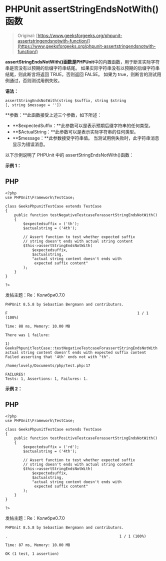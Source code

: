 # PHPUnit assertStringEndsNotWith()函数

> Original: [https://www.geeksforgeeks.org/phpunit-assertstringendsnotwith-function/](https://www.geeksforgeeks.org/phpunit-assertstringendsnotwith-function/)

**assertStringEndsNotWith()**函数是**PHPUnit**中的内置函数，用于断言实际字符串是否没有以预期的后缀字符串结尾。 如果实际字符串没有以预期的后缀字符串结尾，则此断言将返回 TRUE，否则返回 FALSE。 如果为 true，则断言的测试用例通过，否则测试用例失败。

**语法：**

```
assertStringEndsNotWith(string $suffix, string $string
[, string $message = ''])

```

**参数：**此函数接受上述三个参数，如下所述：

*   **$expectedSuffix：**此参数可以是表示预期后缀字符串的任何类型。
*   **$ActualString：**此参数可以是表示实际字符串的任何类型。
*   **$message：**此参数接受字符串值。 当测试用例失败时，此字符串消息显示为错误消息。

以下示例说明了 PHPUnit 中的 assertStringEndsNotWith()函数：

**示例 1：**

## PHP

```
<?php 
use PHPUnit\Framework\TestCase; 

class GeeksPhpunitTestCase extends TestCase 
{ 
    public function testNegativeTestcaseForassertStringEndsNotWith()
    { 
        $expectedsuffix = ('th');
        $actualstring = ('4th');

        // Assert function to test whether expected suffix
        // string doesn't ends with actual string content
        $this->assertStringEndsNotWith(
            $expectedsuffix,
            $actualstring, 
            "actual string content doesn't ends with 
             expected suffix content"
        ); 
    } 
} 

?>
```

发帖主题：Re：Колибри0.7.0

```
PHPUnit 8.5.8 by Sebastian Bergmann and contributors.

F                                                          1 / 1 (100%)

Time: 88 ms, Memory: 10.00 MB

There was 1 failure:

1) GeeksPhpunitTestCase::testNegativeTestcaseForassertStringEndsNotWith
actual string content doesn't ends with expected suffix content
Failed asserting that '4th' ends not with "th".

/home/lovely/Documents/php/test.php:17

FAILURES!
Tests: 1, Assertions: 1, Failures: 1.

```

**示例 2：**

## PHP

```
<?php 
use PHPUnit\Framework\TestCase; 

class GeeksPhpunitTestCase extends TestCase 
{ 
    public function testPositiveTestcaseForassertStringEndsNotWith()
    { 
        $expectedsuffix = ('rd');
        $actualstring = ('4th');

        // Assert function to test whether expected suffix
        // string doesn't ends with actual string content
        $this->assertStringEndsNotWith(
            $expectedsuffix,
            $actualstring, 
            "actual string content doesn't ends with 
             expected suffix content"
        ); 
    } 
} 

?>
```

发帖主题：Re：Колибри0.7.0

```
PHPUnit 8.5.8 by Sebastian Bergmann and contributors.

.                                                  1 / 1 (100%)

Time: 87 ms, Memory: 10.00 MB

OK (1 test, 1 assertion)

```